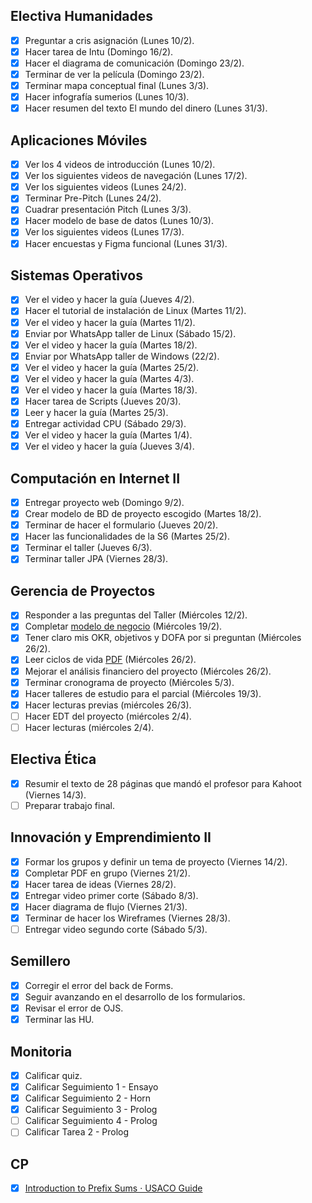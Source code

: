 ## Electiva Humanidades
- [x] Preguntar a cris asignación (Lunes 10/2).
- [x] Hacer tarea de Intu (Domingo 16/2).
- [x] Hacer el diagrama de comunicación (Domingo 23/2).
- [x] Terminar de ver la película (Domingo 23/2).
- [x] Terminar mapa conceptual final (Lunes 3/3).
- [x] Hacer infografía sumerios (Lunes 10/3).
- [x] Hacer resumen del texto El mundo del dinero (Lunes 31/3).

## Aplicaciones Móviles
- [x] Ver los 4 videos de introducción (Lunes 10/2).
- [x] Ver los siguientes videos de navegación (Lunes 17/2).
- [x] Ver los siguientes videos (Lunes 24/2).
- [x] Terminar Pre-Pitch (Lunes 24/2).
- [x] Cuadrar presentación Pitch (Lunes 3/3).
- [x] Hacer modelo de base de datos (Lunes 10/3).
- [x] Ver los siguientes videos (Lunes 17/3).
- [x] Hacer encuestas y Figma funcional (Lunes 31/3).

## Sistemas Operativos
- [x] Ver el video y hacer la guía (Jueves 4/2).
- [x] Hacer el tutorial de instalación de Linux (Martes 11/2).
- [x] Ver el video y hacer la guía (Martes 11/2).
- [x] Enviar por WhatsApp taller de Linux (Sábado 15/2).
- [x] Ver el video y hacer la guía (Martes 18/2).
- [x] Enviar por WhatsApp taller de Windows (22/2).
- [x] Ver el video y hacer la guía (Martes 25/2).
- [x] Ver el video y hacer la guía (Martes 4/3).
- [x] Ver el video y hacer la guía (Martes 18/3).
- [x] Hacer tarea de Scripts (Jueves 20/3).
- [x] Leer y hacer la guía (Martes 25/3).
- [x] Entregar actividad CPU (Sábado 29/3).
- [x] Ver el video y hacer la guía (Martes 1/4).
- [x] Ver el video y hacer la guía (Jueves 3/4).

## Computación en Internet II
- [x] Entregar proyecto web (Domingo 9/2).
- [x] Crear modelo de BD de proyecto escogido (Martes 18/2).
- [x] Terminar de hacer el formulario (Jueves 20/2).
- [x] Hacer las funcionalidades de la S6 (Martes 25/2).
- [x] Terminar el taller (Jueves 6/3).
- [x] Terminar taller JPA (Viernes 28/3).

## Gerencia de Proyectos
- [x] Responder a las preguntas del Taller (Miércoles 12/2).
- [x] Completar [modelo de negocio](https://docs.google.com/document/d/1UCS1eo8N4ljkLxxY2LgYtMYKJmqWPVpnU1cTUIGKKbY/edit?usp=sharing) (Miércoles 19/2).
- [x] Tener claro mis OKR, objetivos y DOFA por si preguntan (Miércoles 26/2).
- [x] Leer ciclos de vida [PDF](https://www.icesi.edu.co/moodle/pluginfile.php/1121117/mod_page/content/230/Sesio%CC%81n%204%20-%20Ciclo%20de%20vida%20del%20desarrollo%20del%20producto%2C%20servicio%20o%20resultado.pdf?time=1739996123330) (Miércoles 26/2).
- [x] Mejorar el análisis financiero del proyecto (Miércoles 26/2).
- [x] Terminar cronograma de proyecto (Miércoles 5/3).
- [x] Hacer talleres de estudio para el parcial (Miércoles 19/3).
- [x] Hacer lecturas previas (miércoles 26/3).
- [ ] Hacer EDT del proyecto (miércoles 2/4).
- [ ] Hacer lecturas (miércoles 2/4).

## Electiva Ética
- [x] Resumir el texto de 28 páginas que mandó el profesor para Kahoot (Viernes 14/3).
- [ ] Preparar trabajo final.

## Innovación y Emprendimiento II
- [x] Formar los grupos y definir un tema de proyecto (Viernes 14/2).
- [x] Completar PDF en grupo (Viernes 21/2).
- [x] Hacer tarea de ideas (Viernes 28/2).
- [x] Entregar video primer corte (Sábado 8/3).
- [x] Hacer diagrama de flujo (Viernes 21/3).
- [x] Terminar de hacer los Wireframes (Viernes 28/3).
- [ ] Entregar video segundo corte (Sábado 5/3).

## Semillero
- [x] Corregir el error del back de Forms.
- [x] Seguir avanzando en el desarrollo de los formularios.
- [x] Revisar el error de OJS.
- [x] Terminar las HU.

## Monitoria
- [x] Calificar quiz.
- [x] Calificar Seguimiento 1 - Ensayo
- [x] Calificar Seguimiento 2 - Horn
- [x] Calificar Seguimiento 3 - Prolog
- [ ] Calificar Seguimiento 4 - Prolog
- [ ] Calificar Tarea 2 - Prolog

## CP
- [x] [Introduction to Prefix Sums · USACO Guide](https://usaco.guide/silver/prefix-sums?lang=cpp)